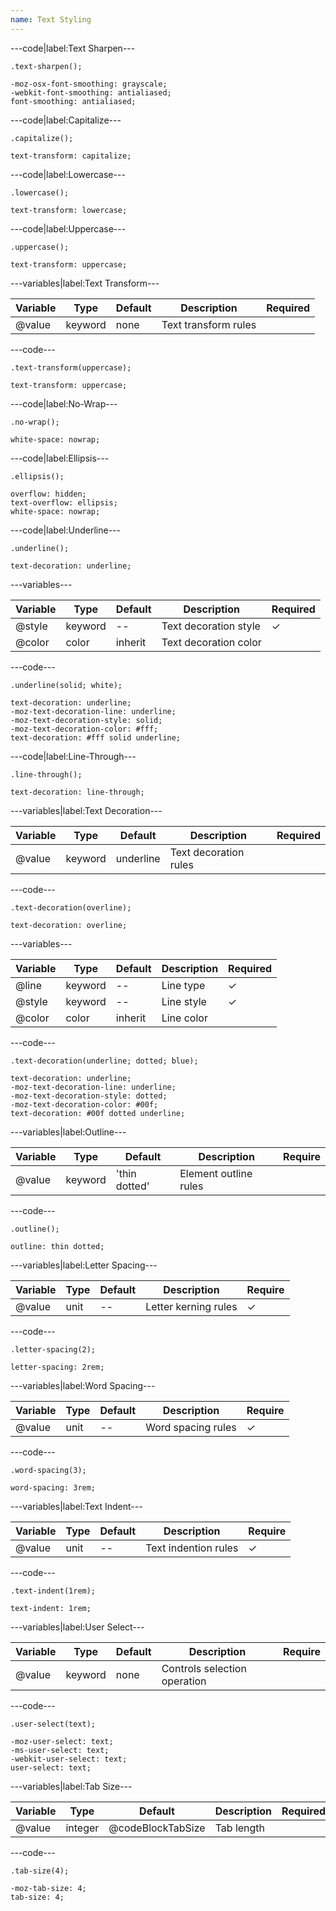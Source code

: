 ```yaml
---
name: Text Styling
---
```


---code|label:Text Sharpen---

```less
.text-sharpen();
```

```less
-moz-osx-font-smoothing: grayscale;
-webkit-font-smoothing: antialiased;
font-smoothing: antialiased;
```

---code|label:Capitalize---

```less
.capitalize();
```

```less
text-transform: capitalize;
```

---code|label:Lowercase---

```less
.lowercase();
```

```less
text-transform: lowercase;
```

---code|label:Uppercase---

```less
.uppercase();
```

```less
text-transform: uppercase;
```

---variables|label:Text Transform---

| Variable | Type    | Default | Description          | Required |
| -------- | ------- | ------- | -------------------- | -------- |
| @value   | keyword | none    | Text transform rules |          |

---code---

```less
.text-transform(uppercase);
```

```less
text-transform: uppercase;
```

---code|label:No-Wrap---

```less
.no-wrap();
```

```less
white-space: nowrap;
```

---code|label:Ellipsis---

```less
.ellipsis();
```

```less
overflow: hidden;
text-overflow: ellipsis;
white-space: nowrap;
```

---code|label:Underline---

```less
.underline();
```

```less
text-decoration: underline;
```

---variables---

| Variable | Type    | Default | Description           | Required |
| -------- | ------- | ------- | --------------------- | -------- |
| @style   | keyword | --      | Text decoration style | ✓        |
| @color   | color   | inherit | Text decoration color |          |

---code---

```less
.underline(solid; white);
```

```less
text-decoration: underline;
-moz-text-decoration-line: underline;
-moz-text-decoration-style: solid;
-moz-text-decoration-color: #fff;
text-decoration: #fff solid underline;
```

---code|label:Line-Through---

```less
.line-through();
```

```less
text-decoration: line-through;
```

---variables|label:Text Decoration---

| Variable | Type    | Default   | Description           | Required |
| -------- | ------- | --------- | --------------------- | -------- |
| @value   | keyword | underline | Text decoration rules |          |

---code---

```less
.text-decoration(overline);
```

```less
text-decoration: overline;
```

---variables---

| Variable | Type    | Default | Description | Required |
| -------- | ------- | ------- | ----------- | -------- |
| @line    | keyword | --      | Line type   | ✓        |
| @style   | keyword | --      | Line style  | ✓        |
| @color   | color   | inherit | Line color  |          |

---code---

```less
.text-decoration(underline; dotted; blue);
```

```less
text-decoration: underline;
-moz-text-decoration-line: underline;
-moz-text-decoration-style: dotted;
-moz-text-decoration-color: #00f;
text-decoration: #00f dotted underline;
```

---variables|label:Outline---

| Variable | Type    | Default       | Description           | Require |
| -------- | ------- | ------------- | --------------------- | ------- |
| @value   | keyword | 'thin dotted' | Element outline rules |         |

---code---

```less
.outline();
```

```less
outline: thin dotted;
```

---variables|label:Letter Spacing---

| Variable | Type | Default | Description          | Require |
| -------- | ---- | ------- | -------------------- | ------- |
| @value   | unit | --      | Letter kerning rules | ✓       |

---code---

```less
.letter-spacing(2);
```

```less
letter-spacing: 2rem;
```

---variables|label:Word Spacing---

| Variable | Type | Default | Description        | Require |
| -------- | ---- | ------- | ------------------ | ------- |
| @value   | unit | --      | Word spacing rules | ✓       |

---code---

```less
.word-spacing(3);
```

```less
word-spacing: 3rem;
```

---variables|label:Text Indent---

| Variable | Type | Default | Description          | Require |
| -------- | ---- | ------- | -------------------- | ------- |
| @value   | unit | --      | Text indention rules | ✓       |

---code---

```less
.text-indent(1rem);
```

```less
text-indent: 1rem;
```

---variables|label:User Select---

| Variable | Type    | Default | Description                  | Require |
| -------- | ------- | ------- | ---------------------------- | ------- |
| @value   | keyword | none    | Controls selection operation |         |

---code---

```less
.user-select(text);
```

```less
-moz-user-select: text;
-ms-user-select: text;
-webkit-user-select: text;
user-select: text;
```

---variables|label:Tab Size---

| Variable | Type    | Default           | Description | Required |
| -------- | ------- | ----------------- | ----------- | -------- |
| @value   | integer | @codeBlockTabSize | Tab length  |          |

---code---

```less
.tab-size(4);
```

```less
-moz-tab-size: 4;
tab-size: 4;
```